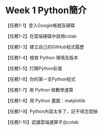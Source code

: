 # Week 1 Python簡介

【任務1-1】登入Google帳號及硬碟

【任務1-2】在雲端硬碟中啟用colab

【任務1-3】建立自己的GitHub程式履歷

【任務1-4】檢查 Python 環境及版本

【任務1-5】打開Python彩蛋

【任務1-6】你的第一支Python程式

【任務1-7】用 Python 做數學運算

【任務1-8】用 Python 畫圖：matplotlib

【任務1-9】Python內容太多了，記不得怎麼辦

【任務1-10】認識雲端運算平台colab
